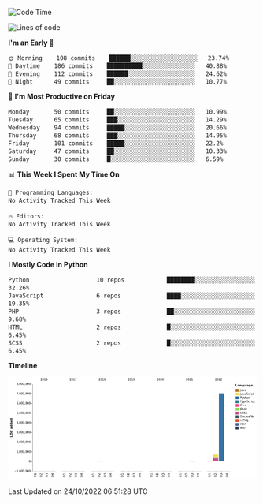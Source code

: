 <!--START_SECTION:waka-->
![Code Time](http://img.shields.io/badge/Code%20Time-1%2C823%20hrs%2025%20mins-blue)

![Lines of code](https://img.shields.io/badge/From%20Hello%20World%20I%27ve%20Written-8%20Million%20lines%20of%20code-blue)

**I'm an Early 🐤** 

```text
🌞 Morning    108 commits    ██████░░░░░░░░░░░░░░░░░░░   23.74% 
🌆 Daytime    186 commits    ██████████░░░░░░░░░░░░░░░   40.88% 
🌃 Evening    112 commits    ██████░░░░░░░░░░░░░░░░░░░   24.62% 
🌙 Night      49 commits     ██░░░░░░░░░░░░░░░░░░░░░░░   10.77%

```
📅 **I'm Most Productive on Friday** 

```text
Monday       50 commits     ██░░░░░░░░░░░░░░░░░░░░░░░   10.99% 
Tuesday      65 commits     ███░░░░░░░░░░░░░░░░░░░░░░   14.29% 
Wednesday    94 commits     █████░░░░░░░░░░░░░░░░░░░░   20.66% 
Thursday     68 commits     ███░░░░░░░░░░░░░░░░░░░░░░   14.95% 
Friday       101 commits    █████░░░░░░░░░░░░░░░░░░░░   22.2% 
Saturday     47 commits     ██░░░░░░░░░░░░░░░░░░░░░░░   10.33% 
Sunday       30 commits     █░░░░░░░░░░░░░░░░░░░░░░░░   6.59%

```


📊 **This Week I Spent My Time On** 

```text
💬 Programming Languages: 
No Activity Tracked This Week

🔥 Editors: 
No Activity Tracked This Week

💻 Operating System: 
No Activity Tracked This Week

```

**I Mostly Code in Python** 

```text
Python                   10 repos            ████████░░░░░░░░░░░░░░░░░   32.26% 
JavaScript               6 repos             ████░░░░░░░░░░░░░░░░░░░░░   19.35% 
PHP                      3 repos             ██░░░░░░░░░░░░░░░░░░░░░░░   9.68% 
HTML                     2 repos             █░░░░░░░░░░░░░░░░░░░░░░░░   6.45% 
SCSS                     2 repos             █░░░░░░░░░░░░░░░░░░░░░░░░   6.45%

```


**Timeline**

![Chart not found](https://raw.githubusercontent.com/telesoho/telesoho/master/charts/bar_graph.png) 


 Last Updated on 24/10/2022 06:51:28 UTC
<!--END_SECTION:waka-->


<!--
**telesoho/telesoho** is a ✨ _special_ ✨ repository because its `README.md` (this file) appears on your GitHub profile.

Here are some ideas to get you started:

- 🔭 I’m currently working on ...
- 🌱 I’m currently learning ...
- 👯 I’m looking to collaborate on ...
- 🤔 I’m looking for help with ...
- 💬 Ask me about ...
- 📫 How to reach me: ...
- 😄 Pronouns: ...
- ⚡ Fun fact: ...
-->
